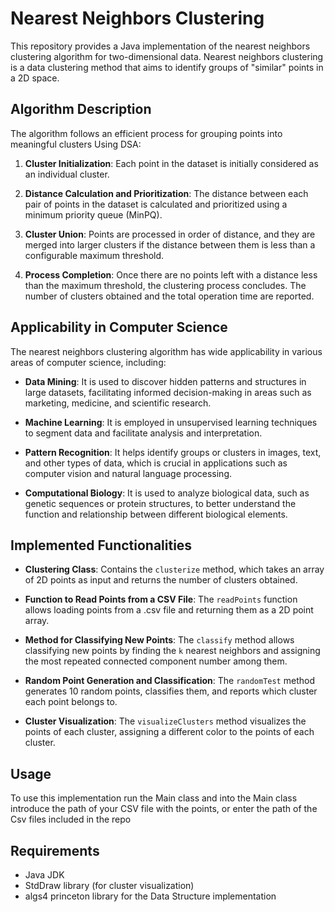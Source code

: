 
# Nearest Neighbors Clustering

This repository provides a Java implementation of the nearest neighbors clustering algorithm for two-dimensional data. Nearest neighbors clustering is a data clustering method that aims to identify groups of "similar" points in a 2D space.

## Algorithm Description

The algorithm follows an efficient process for grouping points into meaningful clusters Using DSA:

1. **Cluster Initialization**: Each point in the dataset is initially considered as an individual cluster.

2. **Distance Calculation and Prioritization**: The distance between each pair of points in the dataset is calculated and prioritized using a minimum priority queue (MinPQ).

3. **Cluster Union**: Points are processed in order of distance, and they are merged into larger clusters if the distance between them is less than a configurable maximum threshold.

4. **Process Completion**: Once there are no points left with a distance less than the maximum threshold, the clustering process concludes. The number of clusters obtained and the total operation time are reported.

## Applicability in Computer Science

The nearest neighbors clustering algorithm has wide applicability in various areas of computer science, including:

- **Data Mining**: It is used to discover hidden patterns and structures in large datasets, facilitating informed decision-making in areas such as marketing, medicine, and scientific research.

- **Machine Learning**: It is employed in unsupervised learning techniques to segment data and facilitate analysis and interpretation.

- **Pattern Recognition**: It helps identify groups or clusters in images, text, and other types of data, which is crucial in applications such as computer vision and natural language processing.

- **Computational Biology**: It is used to analyze biological data, such as genetic sequences or protein structures, to better understand the function and relationship between different biological elements.

## Implemented Functionalities

- **Clustering Class**: Contains the `clusterize` method, which takes an array of 2D points as input and returns the number of clusters obtained.

- **Function to Read Points from a CSV File**: The `readPoints` function allows loading points from a .csv file and returning them as a 2D point array.

- **Method for Classifying New Points**: The `classify` method allows classifying new points by finding the `k` nearest neighbors and assigning the most repeated connected component number among them.

- **Random Point Generation and Classification**: The `randomTest` method generates 10 random points, classifies them, and reports which cluster each point belongs to.

- **Cluster Visualization**: The `visualizeClusters` method visualizes the points of each cluster, assigning a different color to the points of each cluster.

## Usage

To use this implementation run the Main class and into the Main class introduce the path of your CSV file with the points, or enter the path of the Csv files included in the repo

## Requirements

- Java JDK
- StdDraw library (for cluster visualization)
- algs4 princeton library for the Data Structure implementation


